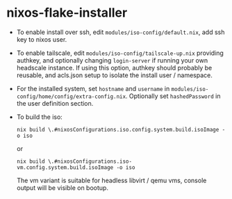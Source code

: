 # nixos-flake-installer

- To enable install over ssh, edit `modules/iso-config/default.nix`, add ssh key to nixos user.

- To enable tailscale, edit `modules/iso-config/tailscale-up.nix` providing authkey, and optionally changing `login-server` if running your own headscale instance. If using this option, authkey should probably be reusable, and acls.json setup to isolate the install user / namespace.

- For the installed system, set `hostname` and `username` in `modules/iso-config/home/config/extra-config.nix`. Optionally set `hashedPassword` in the user definition section.

- To build the iso:
  ```
  nix build \.#nixosConfigurations.iso.config.system.build.isoImage -o iso
  ```
  or
  ```
  nix build \.#nixosConfigurations.iso-vm.config.system.build.isoImage -o iso
  ```
  
  The vm variant is suitable for headless libvirt / qemu vms, console output will be visible on bootup.
